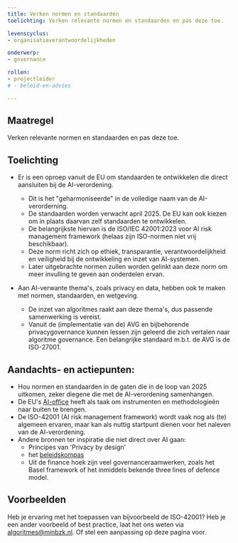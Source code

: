 ```yaml
---
title: Verken normen en standaarden
toelichting: Verken relevante normen en standaarden en pas deze toe.

levenscyclus:
- organisatieverantwoordelijkheden

onderwerp:
- governance

rollen:
- projectleider
# - beleid-en-advies

---
```


<!-- tags -->

## Maatregel

Verken relevante normen en standaarden en pas deze toe.

## Toelichting

* Er is een oproep vanuit de EU om standaarden te ontwikkelen die direct aansluiten bij de AI-verordening. 
  * Dit is het "geharmoniseerde" in de volledige naam van de AI-verorderning.
  * De standaarden worden verwacht april 2025. De EU kan ook kiezen om in plaats daarvan zelf standaarden te ontwikkelen.
  * De belangrijkste hiervan is de ISO/IEC 42001:2023 voor AI risk management framework (helaas zijn ISO-normen niet vrij beschikbaar).
   * Deze norm richt zich op ethiek, transparantie, verantwoordelijkheid en veiligheid bij de ontwikkeling en inzet van AI-systemen.
   * Later uitgebrachte normen zullen worden gelinkt aan deze norm om meer invulling te geven aan onderdelen ervan.

* Aan AI-verwante thema's, zoals privacy en data, hebben ook te maken met normen, standaarden, en wetgeving. 
  * De inzet van algoritmes raakt aan deze thema's, dus passende samenwerking is vereist.
  * Vanuit de (implementatie van de) AVG en bijbehorende privacygovernance kunnen lessen zijn geleerd die zich vertalen naar algoritme governance. Een belangrijke standaard m.b.t. de AVG is de ISO-27001.
 
## Aandachts- en actiepunten:
* Hou normen en standaarden in de gaten die in de loop van 2025 uitkomen, zeker diegene die met de AI-verordening samenhangen.
* De EU's [AI-office](https://digital-strategy.ec.europa.eu/en/policies/ai-office) heeft als taak om instrumenten en methodologieën naar buiten te brengen.
* De ISO-42001 (AI risk management framework) wordt vaak nog als (te) algemeen ervaren, maar kan als nuttig startpunt dienen voor het naleven van de AI-verordening.
* Andere bronnen ter inspiratie die niet direct over AI gaan:
  * Principes van 'Privacy by design'
  * het [beleidskompas](https://www.kcbr.nl/beleid-en-regelgeving-ontwikkelen/beleidskompas)
  * Uit de finance hoek zijn veel governanceraamwerken, zoals het Basel framework of het inmiddels bekende three lines of defence model.

## Voorbeelden

Heb je ervaring met het toepassen van bijvoorbeeld de ISO-42001? Heb je een ander voorbeeld of best practice, laat het ons weten via algoritmes@minbzk.nl. Of stel een aanpassing op deze pagina voor.

